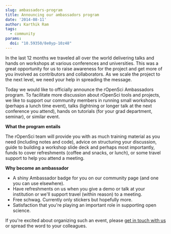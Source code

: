 ```yaml
---
slug: ambassadors-program
title: Announcing our ambassadors program
date: '2014-08-11'
author: Karthik Ram
tags:
  - community
params:
  doi: "10.59350/8e0yp-10z48"
---
```


In the last 12 months we traveled all over the world delivering talks and hands on workshops at various conferences and universities. This was a great opportunity for us to raise awareness for the project and get more of you involved as contributors and collaborators. As we scale the project to the next level, we need your help in spreading the message.

Today we would like to officially announce the rOpenSci Ambassadors program. To facilitate more discussion about rOpenSci tools and projects, we like to support our community members in running small workshops (perhaps a lunch time event), talks (lightning or longer talk at the next conference you attend),  hands on tutorials (for your grad department, seminar), or similar event.

**What the program entails**

The rOpenSci team will provide you with as much training material as you need (including notes and code), advice on structuring your discussion, guide to building a workshop slide deck and perhaps most importantly, funds to cover refreshments (coffee and snacks, or lunch), or some travel support to help you attend a meeting.

**Why become an ambassador**

- A shiny Ambassador badge for you on our community page (and one you can use elsewhere).
- Have refreshments on us when you give a demo or talk at your institution or we'll support travel (within reason) to a meeting.
- Free schwag. Currently only stickers but hopefully more.
- Satisfaction that you're playing an important role in supporting open science.


 If you're excited about organizing such an event, please [get in touch with us](/contact/) or spread the word to your colleagues.
